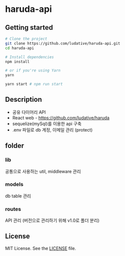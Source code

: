 # haruda-api

## Getting started

```sh
# Clone the project
git clone https://github.com/ludative/haruda-api.git
cd haruda-api

# Install dependencies
npm install

# or if you're using Yarn
yarn
```

```sh
yarn start # npm run start
```

## Description
- 공유 다이어리 API
- React web - https://github.com/ludative/haruda
- sequelize(mySql)를 이용한 api 구축
- .env 파일로 db 계정, 이메일 관리 (protect)

## folder
### lib
공통으로 사용하는 util, middleware 관리
### models
db table 관리
### routes
API 관리 (버전으로 관리하기 위해 v1.0로 폴더 분리)

## License
MIT License. See the [LICENSE](LICENSE) file.
